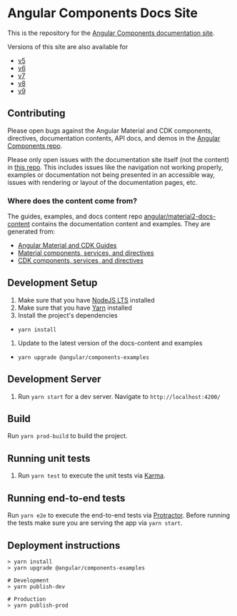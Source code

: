 # Angular Components Docs Site

This is the repository for the [Angular Components documentation site](https://material.angular.io/).

Versions of this site are also available for
- [v5](https://v5.material.angular.io/)
- [v6](https://v6.material.angular.io/)
- [v7](https://v7.material.angular.io/)
- [v8](https://v8.material.angular.io/)
- [v9](https://material.angular.io/)

## Contributing
Please open bugs against the Angular Material and CDK components, directives, documentation
contents, API docs, and demos in the
[Angular Components repo](https://github.com/angular/components/issues).

Please only open issues with the documentation site itself (not the content) in
[this repo](https://github.com/angular/material.angular.io/issues). This includes issues like the
navigation not working properly, examples or documentation not being presented in an accessible way,
issues with rendering or layout of the documentation pages, etc.

### Where does the content come from?
The guides, examples, and docs content repo
[angular/material2-docs-content](https://github.com/angular/material2-docs-content) contains the
documentation content and examples. They are generated from:
- [Angular Material and CDK Guides](https://github.com/angular/components/tree/master/guides)
- [Material components, services, and directives](https://github.com/angular/components/tree/master/src/lib)
- [CDK components, services, and directives](https://github.com/angular/components/tree/master/src/cdk)

## Development Setup
1. Make sure that you have [NodeJS LTS](https://nodejs.org) installed
1. Make sure that you have [Yarn](https://yarnpkg.com) installed
1. Install the project's dependencies
  - `yarn install`
1. Update to the latest version of the docs-content and examples
  - `yarn upgrade @angular/components-examples`

## Development Server
1. Run `yarn start` for a dev server. Navigate to `http://localhost:4200/`

## Build
Run `yarn prod-build` to build the project.

## Running unit tests
1. Run `yarn test` to execute the unit tests via [Karma](https://karma-runner.github.io).

## Running end-to-end tests
Run `yarn e2e` to execute the end-to-end tests via [Protractor](http://www.protractortest.org/).
Before running the tests make sure you are serving the app via `yarn start`.

## Deployment instructions
```
> yarn install
> yarn upgrade @angular/components-examples

# Development
> yarn publish-dev

# Production
> yarn publish-prod
```
